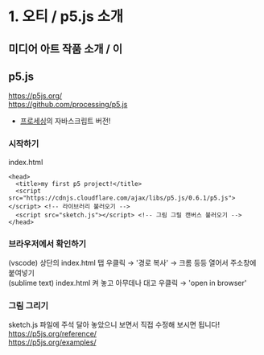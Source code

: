 # 1. 오티 / p5.js 소개
## 미디어 아트 작품 소개 / 이

## p5.js
<https://p5js.org/> <br>
<https://github.com/processing/p5.js>
* [프로세싱](https://processing.org/)의 자바스크립트 버전!
### 시작하기
index.html
```
<head>
  <title>my first p5 project!</title>
  <script src="https://cdnjs.cloudflare.com/ajax/libs/p5.js/0.6.1/p5.js"></script> <!-- 라이브러리 불러오기 -->
  <script src="sketch.js"></script> <!-- 그림 그릴 캔버스 불러오기 -->
</head>
```
### 브라우저에서 확인하기
(vscode) 상단의 index.html 탭 우클릭 → '경로 복사' → 크롬 등등 열어서 주소창에 붙여넣기<br>
(sublime text) index.html 켜 놓고 아무데나 대고 우클릭 → 'open in browser'
### 그림 그리기
sketch.js 파일에 주석 달아 놓았으니 보면서 직접 수정해 보시면 됩니다!<br> 
https://p5js.org/reference/<br>
https://p5js.org/examples/
